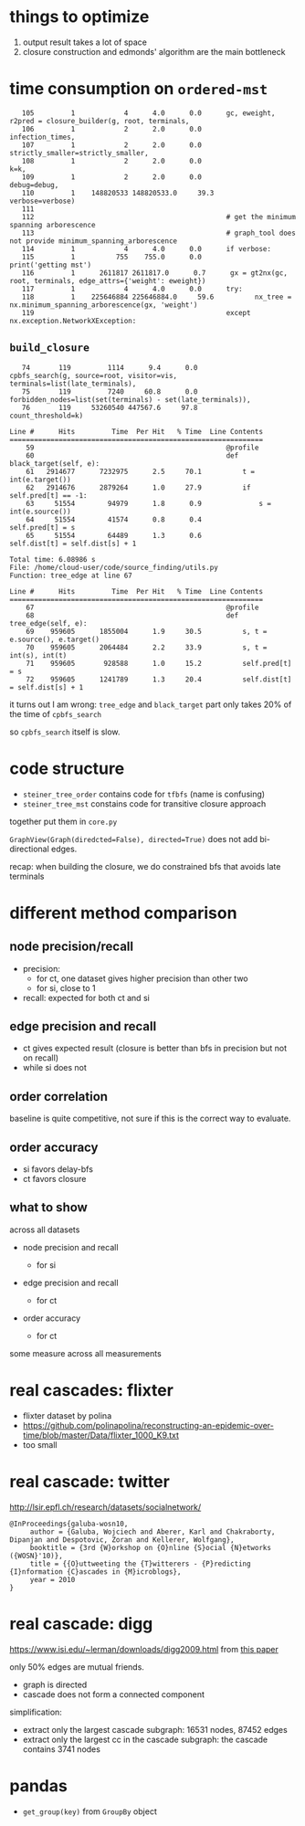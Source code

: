 # things to optimize

1. output result takes a lot of space
2. closure construction and edmonds' algorithm are the main bottleneck

# time consumption on `ordered-mst`

```
   105         1            4      4.0      0.0      gc, eweight, r2pred = closure_builder(g, root, terminals,
   106         1            2      2.0      0.0                                            infection_times,
   107         1            2      2.0      0.0                                            strictly_smaller=strictly_smaller,
   108         1            2      2.0      0.0                                            k=k,
   109         1            2      2.0      0.0                                            debug=debug,
   110         1    148820533 148820533.0     39.3                                            verbose=verbose)
   111
   112                                               # get the minimum spanning arborescence
   113                                               # graph_tool does not provide minimum_spanning_arborescence
   114         1            4      4.0      0.0      if verbose:
   115         1          755    755.0      0.0          print('getting mst')
   116         1      2611817 2611817.0      0.7      gx = gt2nx(gc, root, terminals, edge_attrs={'weight': eweight})
   117         1            4      4.0      0.0      try:
   118         1    225646884 225646884.0     59.6          nx_tree = nx.minimum_spanning_arborescence(gx, 'weight')
   119                                               except nx.exception.NetworkXException:
```

## `build_closure`

```
   74       119         1114      9.4      0.0          cpbfs_search(g, source=root, visitor=vis, terminals=list(late_terminals),
   75       119         7240     60.8      0.0                       forbidden_nodes=list(set(terminals) - set(late_terminals)),
   76       119     53260540 447567.6     97.8                       count_threshold=k)
```

```
Line #      Hits         Time  Per Hit   % Time  Line Contents
==============================================================
    59                                               @profile
    60                                               def black_target(self, e):
    61   2914677      7232975      2.5     70.1          t = int(e.target())
    62   2914676      2879264      1.0     27.9          if self.pred[t] == -1:
    63     51554        94979      1.8      0.9              s = int(e.source())
    64     51554        41574      0.8      0.4              self.pred[t] = s
    65     51554        64489      1.3      0.6              self.dist[t] = self.dist[s] + 1

Total time: 6.08986 s
File: /home/cloud-user/code/source_finding/utils.py
Function: tree_edge at line 67

Line #      Hits         Time  Per Hit   % Time  Line Contents
==============================================================
    67                                               @profile
    68                                               def tree_edge(self, e):
    69    959605      1855004      1.9     30.5          s, t = e.source(), e.target()
    70    959605      2064484      2.2     33.9          s, t = int(s), int(t)
    71    959605       928588      1.0     15.2          self.pred[t] = s
    72    959605      1241789      1.3     20.4          self.dist[t] = self.dist[s] + 1
```

it turns out I am wrong: `tree_edge` and `black_target` part only takes 20% of the time of `cpbfs_search`

so `cpbfs_search` itself is slow. 

# code structure

- `steiner_tree_order` contains code for `tfbfs` (name is confusing)
- `steiner_tree_mst` constains code for transitive closure approach

together put them in `core.py`


`GraphView(Graph(diredcted=False), directed=True)` does not add bi-directional edges. 


recap: when building the closure, we do constrained bfs that avoids late terminals

# different method comparison

## node precision/recall

- precision:
  - for ct, one dataset gives higher precision than other two 
  - for si, close to 1
- recall: expected for both ct and si

## edge precision and recall

- ct gives expected result (closure is better than bfs in precision but not on recall)
- while si does not

## order correlation

baseline is quite competitive, not sure if this is the correct way to evaluate. 

## order accuracy

- si favors delay-bfs
- ct favors closure


## what to show

across all datasets

- node precision and recall
  - for si

- edge precision and recall
  - for ct

- order accuracy
  - for ct

some measure across all measurements


# real cascades: flixter

- flixter dataset by polina
- https://github.com/polinapolina/reconstructing-an-epidemic-over-time/blob/master/Data/flixter_1000_K9.txt
- too small

# real cascade: twitter

http://lsir.epfl.ch/research/datasets/socialnetwork/

```
@InProceedings{galuba-wosn10,
     author = {Galuba, Wojciech and Aberer, Karl and Chakraborty, Dipanjan and Despotovic, Zoran and Kellerer, Wolfgang},
     booktitle = {3rd {W}orkshop on {O}nline {S}ocial {N}etworks ({WOSN}'10)},
     title = {{O}uttweeting the {T}witterers - {P}redicting {I}nformation {C}ascades in {M}icroblogs},
     year = 2010
} 
```


# real cascade: digg

https://www.isi.edu/~lerman/downloads/digg2009.html from [this paper](https://arxiv.org/pdf/1202.3162.pdf)

only 50% edges are mutual friends. 

- graph is directed
- cascade does not form a connected component

simplification:

- extract only the largest cascade subgraph: 16531 nodes, 87452 edges
- extract only the largest cc in the cascade subgraph: the cascade contains 3741 nodes

# pandas

- `get_group(key)` from `GroupBy` object